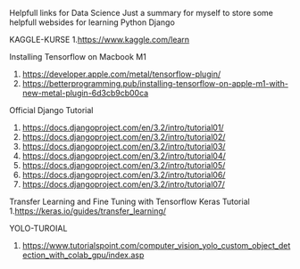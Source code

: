 Helpfull links for Data Science
Just a summary for myself to store some helpfull websides for learning  Python Django


KAGGLE-KURSE
1.https://www.kaggle.com/learn

Installing Tensorflow on Macbook M1
1. https://developer.apple.com/metal/tensorflow-plugin/
2. https://betterprogramming.pub/installing-tensorflow-on-apple-m1-with-new-metal-plugin-6d3cb9cb00ca

Official Django Tutorial
1. https://docs.djangoproject.com/en/3.2/intro/tutorial01/
2. https://docs.djangoproject.com/en/3.2/intro/tutorial02/
3. https://docs.djangoproject.com/en/3.2/intro/tutorial03/
4. https://docs.djangoproject.com/en/3.2/intro/tutorial04/
5. https://docs.djangoproject.com/en/3.2/intro/tutorial05/
6. https://docs.djangoproject.com/en/3.2/intro/tutorial06/
7. https://docs.djangoproject.com/en/3.2/intro/tutorial07/

Transfer Learning and Fine Tuning with Tensorflow Keras Tutorial
1.https://keras.io/guides/transfer_learning/

YOLO-TUROIAL 
1. https://www.tutorialspoint.com/computer_vision_yolo_custom_object_detection_with_colab_gpu/index.asp
